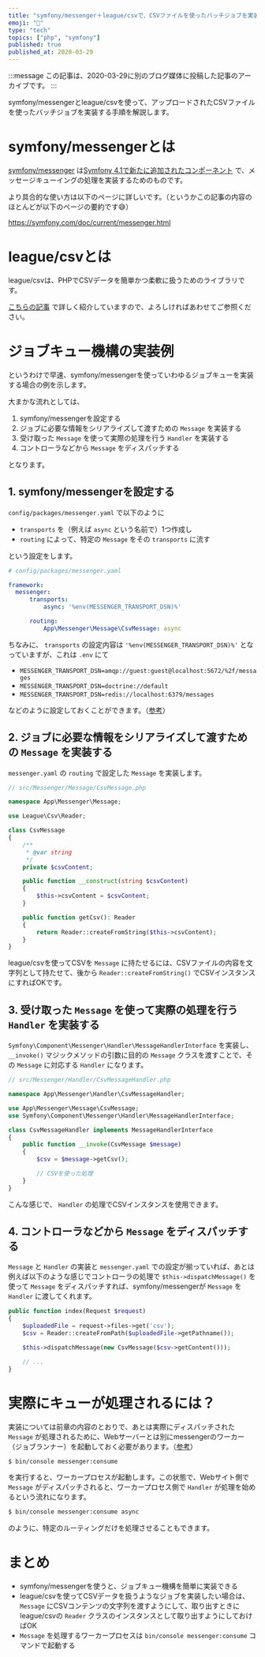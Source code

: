 ```yaml
---
title: "symfony/messenger＋league/csvで、CSVファイルを使ったバッチジョブを実装する"
emoji: "🎻"
type: "tech"
topics: ["php", "symfony"]
published: true
published_at: 2020-03-29
---
```


:::message
この記事は、2020-03-29に別のブログ媒体に投稿した記事のアーカイブです。
:::

symfony/messengerとleague/csvを使って、アップロードされたCSVファイルを使ったバッチジョブを実装する手順を解説します。

# symfony/messengerとは

[symfony/messenger](https://symfony.com/doc/current/components/messenger.html) は[Symfony 4.1で新たに追加されたコンポーネント](https://symfony.com/blog/new-in-symfony-4-1-messenger-component) で、メッセージキューイングの処理を実装するためのものです。

より具合的な使い方は以下のページに詳しいです。（というかこの記事の内容のほとんどが以下のページの要約です😅）

<https://symfony.com/doc/current/messenger.html>

# league/csvとは

league/csvは、PHPでCSVデータを簡単かつ柔軟に扱うためのライブラリです。

[こちらの記事](https://blog.ttskch.com/php-league-csv/) で詳しく紹介していますので、よろしければあわせてご参照ください。

# ジョブキュー機構の実装例

というわけで早速、symfony/messengerを使っていわゆるジョブキューを実装する場合の例を示します。

大まかな流れとしては、

1. symfony/messengerを設定する
2. ジョブに必要な情報をシリアライズして渡すための `Message` を実装する
3. 受け取った `Message` を使って実際の処理を行う `Handler` を実装する
4. コントローラなどから `Message` をディスパッチする

となります。

## 1. symfony/messengerを設定する

`config/packages/messenger.yaml` で以下のように

* `transports` を（例えば `async` という名前で）1つ作成し
* `routing` によって、特定の `Message` をその `transports` に流す

という設定をします。

```yaml
# config/packages/messenger.yaml

framework:
  messenger:
      transports:
          async: '%env(MESSENGER_TRANSPORT_DSN)%'

      routing:
          App\Messenger\Message\CsvMessage: async
````

ちなみに、 `transports` の設定内容は `'%env(MESSENGER_TRANSPORT_DSN)%'` となっていますが、これは `.env` にて

* `MESSENGER_TRANSPORT_DSN=amqp://guest:guest@localhost:5672/%2f/messages`
* `MESSENGER_TRANSPORT_DSN=doctrine://default`
* `MESSENGER_TRANSPORT_DSN=redis://localhost:6379/messages`

などのように設定しておくことができます。（[参考](https://symfony.com/doc/current/messenger.html#transports-async-queued-messages)）

## 2. ジョブに必要な情報をシリアライズして渡すための `Message` を実装する

`messenger.yaml` の `routing` で設定した `Message` を実装します。

```php
// src/Messenger/Message/CsvMessage.php

namespace App\Messenger\Message;

use League\Csv\Reader;

class CsvMessage
{
    /**
     * @var string
     */
    private $csvContent;

    public function __construct(string $csvContent)
    {
        $this->csvContent = $csvContent;
    }

    public function getCsv(): Reader
    {
        return Reader::createFromString($this->csvContent);
    }
}
```

league/csvを使ってCSVを `Message` に持たせるには、CSVファイルの内容を文字列として持たせて、後から `Reader::createFromString()` でCSVインスタンスにすればOKです。

## 3. 受け取った `Message` を使って実際の処理を行う `Handler` を実装する

`Symfony\Component\Messenger\Handler\MessageHandlerInterface` を実装し、 `__invoke()` マジックメソッドの引数に目的の `Message` クラスを渡すことで、その `Message` に対応する `Handler` になります。

```php
// src/Messenger/Handler/CsvMessageHandler.php

namespace App\Messenger\Handler\CsvMessageHandler;

use App\Messenger\Message\CsvMessage;
use Symfony\Component\Messenger\Handler\MessageHandlerInterface;

class CsvMessageHandler implements MessageHandlerInterface
{
    public function __invoke(CsvMessage $message)
    {
        $csv = $message->getCsv();

        // CSVを使った処理
    }
}
```

こんな感じで、 `Handler` の処理でCSVインスタンスを使用できます。

## 4. コントローラなどから `Message` をディスパッチする

`Message` と `Handler` の実装と `messenger.yaml` での設定が揃っていれば、あとは例えば以下のような感じでコントローラの処理で `$this->dispatchMessage()` を使って `Message` をディスパッチすれば、symfony/messengerが `Message` を `Handler` に渡してくれます。

```php
public function index(Request $request)
{
    $uploadedFile = request->files->get('csv');
    $csv = Reader::createFromPath($uploadedFile->getPathname());

    $this->dispatchMessage(new CsvMessage($csv->getContent()));

    // ...
}
```

# 実際にキューが処理されるには？

実装については前章の内容のとおりで、あとは実際にディスパッチされた `Message` が処理されるために、Webサーバーとは別にmessengerのワーカー（ジョブランナー）を起動しておく必要があります。（[参考](https://symfony.com/doc/current/messenger.html#consuming-messages-running-the-worker)）

```bash
$ bin/console messenger:consume
```

を実行すると、ワーカープロセスが起動します。この状態で、Webサイト側で `Message` がディスパッチされると、ワーカープロセス側で `Handler` が処理を始めるという流れになります。

```bash
$ bin/console messenger:consume async
```

のように、特定のルーティングだけを処理させることもできます。

# まとめ

* symfony/messengerを使うと、ジョブキュー機構を簡単に実装できる
* league/csvを使ってCSVデータを扱うようなジョブを実装したい場合は、 `Message` にCSVコンテンツの文字列を渡すようにして、取り出すときにleague/csvの `Reader` クラスのインスタンスとして取り出すようにしておけばOK
* `Message` を処理するワーカープロセスは `bin/console messenger:consume` コマンドで起動する
